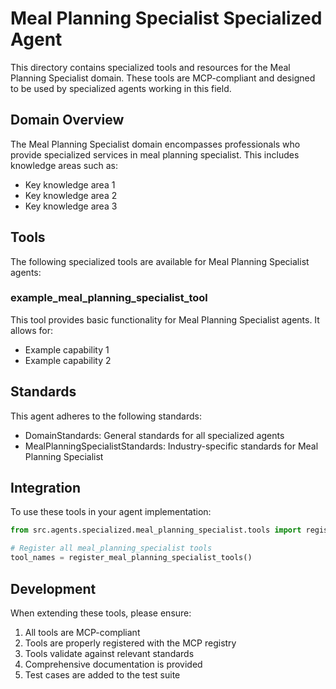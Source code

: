 # Meal Planning Specialist Specialized Agent

This directory contains specialized tools and resources for the Meal Planning Specialist domain. These tools are MCP-compliant and designed to be used by specialized agents working in this field.

## Domain Overview

The Meal Planning Specialist domain encompasses professionals who provide specialized services in meal planning specialist. This includes knowledge areas such as:

- Key knowledge area 1
- Key knowledge area 2
- Key knowledge area 3

## Tools

The following specialized tools are available for Meal Planning Specialist agents:

### example_meal_planning_specialist_tool

This tool provides basic functionality for Meal Planning Specialist agents. It allows for:

- Example capability 1
- Example capability 2

## Standards

This agent adheres to the following standards:

- DomainStandards: General standards for all specialized agents
- MealPlanningSpecialistStandards: Industry-specific standards for Meal Planning Specialist

## Integration

To use these tools in your agent implementation:

```python
from src.agents.specialized.meal_planning_specialist.tools import register_meal_planning_specialist_tools

# Register all meal_planning_specialist tools
tool_names = register_meal_planning_specialist_tools()
```

## Development

When extending these tools, please ensure:

1. All tools are MCP-compliant
2. Tools are properly registered with the MCP registry
3. Tools validate against relevant standards
4. Comprehensive documentation is provided
5. Test cases are added to the test suite

